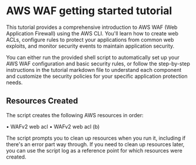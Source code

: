 # AWS WAF getting started tutorial

This tutorial provides a comprehensive introduction to AWS WAF (Web Application Firewall) using the AWS CLI. You'll learn how to create web ACLs, configure rules to protect your applications from common web exploits, and monitor security events to maintain application security.

You can either run the provided shell script to automatically set up your AWS WAF configuration and basic security rules, or follow the step-by-step instructions in the tutorial markdown file to understand each component and customize the security policies for your specific application protection needs.

## Resources Created

The script creates the following AWS resources in order:

• WAFv2 web acl
• WAFv2 web acl (b)

The script prompts you to clean up resources when you run it, including if there's an error part way through. If you need to clean up resources later, you can use the script log as a reference point for which resources were created.